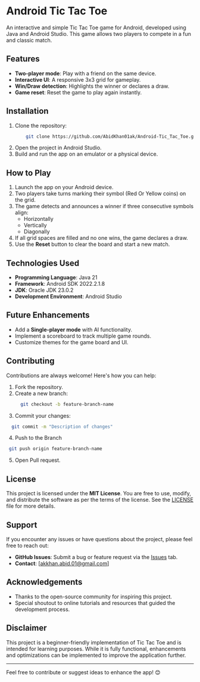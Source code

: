 # Android Tic Tac Toe

An interactive and simple Tic Tac Toe game for Android, developed using Java and Android Studio. This game allows two players to compete in a fun and classic match.

## Features

- **Two-player mode**: Play with a friend on the same device.
- **Interactive UI**: A responsive 3x3 grid for gameplay.
- **Win/Draw detection**: Highlights the winner or declares a draw.
- **Game reset**: Reset the game to play again instantly.


## Installation

1. Clone the repository:
   ```bash
       git clone https://github.com/AbidKhan01ak/Android-Tic_Tac_Toe.git
     ```
2. Open the project in Android Studio.
3. Build and run the app on an emulator or a physical device.

## How to Play

1. Launch the app on your Android device.
2. Two players take turns marking their symbol (Red Or Yellow coins) on the grid.
3. The game detects and announces a winner if three consecutive symbols align:
   - Horizontally
   - Vertically
   - Diagonally
4. If all grid spaces are filled and no one wins, the game declares a draw.
5. Use the **Reset** button to clear the board and start a new match.

## Technologies Used

- **Programming Language**: Java 21
- **Framework**: Android SDK 2022.2.1.8
- **JDK**: Oracle JDK 23.0.2
- **Development Environment**: Android Studio

## Future Enhancements

- Add a **Single-player mode** with AI functionality.
- Implement a scoreboard to track multiple game rounds.
- Customize themes for the game board and UI.

## Contributing

Contributions are always welcome! Here's how you can help:

1. Fork the repository.
2. Create a new branch:
   ```bash
     git checkout -b feature-branch-name
    ```
3. Commit your changes:
  ```bash
    git commit -m "Description of changes"
  ```
4. Push to the Branch
 ```bash
  git push origin feature-branch-name
 ```
5. Open Pull request.

## License

This project is licensed under the **MIT License**. You are free to use, modify, and distribute the software as per the terms of the license. See the [LICENSE](LICENSE) file for more details.

## Support

If you encounter any issues or have questions about the project, please feel free to reach out:

- **GitHub Issues**: Submit a bug or feature request via the [Issues](https://github.com/AbidKhan01ak/Android-Tic_Tac_Toe/issues) tab.
- **Contact**: [akkhan.abid.01@gmail.com]

## Acknowledgements

- Thanks to the open-source community for inspiring this project.
- Special shoutout to online tutorials and resources that guided the development process.

## Disclaimer

This project is a beginner-friendly implementation of Tic Tac Toe and is intended for learning purposes. While it is fully functional, enhancements and optimizations can be implemented to improve the application further.

---

Feel free to contribute or suggest ideas to enhance the app! 😊
